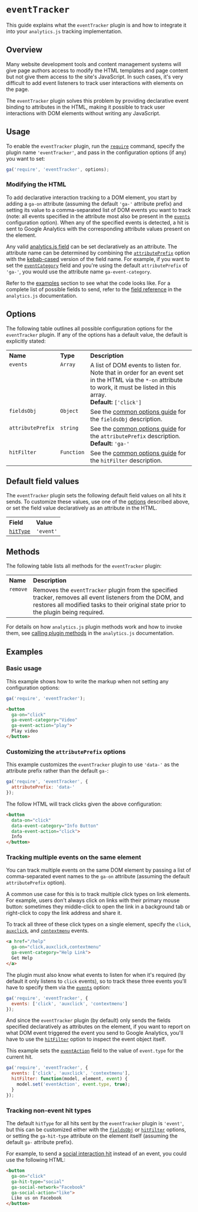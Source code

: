 # `eventTracker`

This guide explains what the `eventTracker` plugin is and how to integrate it into your `analytics.js` tracking implementation.

## Overview

Many website development tools and content management systems will give page authors access to modify the HTML templates and page content but not give them access to the site's JavaScript. In such cases, it's very difficult to add event listeners to track user interactions with elements on the page.

The `eventTracker` plugin solves this problem by providing declarative event binding to attributes in the HTML, making it possible to track user interactions with DOM elements without writing any JavaScript.

## Usage

To enable the `eventTracker` plugin, run the [`require`](https://developers.google.com/analytics/devguides/collection/analyticsjs/using-plugins) command, specify the plugin name `'eventTracker'`, and pass in the configuration options (if any) you want to set:

```js
ga('require', 'eventTracker', options);
```

### Modifying the HTML

To add declarative interaction tracking to a DOM element, you start by adding a `ga-on` attribute (assuming the default `'ga-'` attribute prefix) and setting its value to a comma-separated list of DOM events you want to track (note: all events specified in the attribute most also be present in the [`events`](#options) configuration option). When any of the specified events is detected, a hit is sent to Google Analytics with the corresponding attribute values present on the element.

Any valid [analytics.js field](https://developers.google.com/analytics/devguides/collection/analyticsjs/field-reference) can be set declaratively as an attribute. The attribute name can be determined by combining the [`attributePrefix`](#options) option with the [kebab-cased](https://en.wikipedia.org/wiki/Letter_case#Special_case_styles) version of the field name. For example, if you want to set the [`eventCategory`](https://developers.google.com/analytics/devguides/collection/analyticsjs/field-reference#eventCategory) field and you're using the default `attributePrefix` of `'ga-'`, you would use the attribute name `ga-event-category`.

Refer to the [examples](#examples) section to see what the code looks like. For a complete list of possible fields to send, refer to the [field reference](https://developers.google.com/analytics/devguides/collection/analyticsjs/field-reference) in the `analytics.js` documentation.

## Options

The following table outlines all possible configuration options for the `eventTracker` plugin. If any of the options has a default value, the default is explicitly stated:

<table>
  <tr valign="top">
    <th align="left">Name</th>
    <th align="left">Type</th>
    <th align="left">Description</th>
  </tr>
  <tr valign="top">
    <td><code>events</code></td>
    <td><code>Array</code></td>
    <td>
      A list of DOM events to listen for. Note that in order for an event set in the HTML via the <code>*-on</code> attribute to work, it must be listed in this array.<br>
      <strong>Default:</strong> <code>['click']</code>
    </td>
  </tr>
  <tr valign="top">
    <td><code>fieldsObj</code></td>
    <td><code>Object</code></td>
    <td>See the <a href="/docs/common-options.md#fieldsobj">common options guide</a> for the <code>fieldsObj</code> description.</td>
  </tr>
  <tr valign="top">
    <td><code>attributePrefix</code></td>
    <td><code>string</code></td>
    <td>
      See the <a href="/docs/common-options.md#attributeprefix">common options guide</a> for the <code>attributePrefix</code> description.<br>
      <strong>Default:</strong> <code>'ga-'</code>
    </td>
  </tr>
  <tr valign="top">
    <td><code>hitFilter</code></td>
    <td><code>Function</code></td>
    <td>See the <a href="/docs/common-options.md#hitfilter">common options guide</a> for the <code>hitFilter</code> description.</td>
  </tr>
</table>

## Default field values

The `eventTracker` plugin sets the following default field values on all hits it sends. To customize these values, use one of the [options](#options) described above, or set the field value declaratively as an attribute in the HTML.

<table>
  <tr valign="top">
    <th align="left">Field</th>
    <th align="left">Value</th>
  </tr>
  <tr valign="top">
    <td><a href="https://developers.google.com/analytics/devguides/collection/analyticsjs/field-reference#hitType"><code>hitType</code></a></td>
    <td><code>'event'</code></td>
  </tr>
</table>

## Methods

The following table lists all methods for the `eventTracker` plugin:

<table>
  <tr valign="top">
    <th align="left">Name</th>
    <th align="left">Description</th>
  </tr>
  <tr valign="top">
    <td><code>remove</code></td>
    <td>Removes the <code>eventTracker</code> plugin from the specified tracker, removes all event listeners from the DOM, and restores all modified tasks to their original state prior to the plugin being required.</td>
  </tr>
</table>

For details on how `analytics.js` plugin methods work and how to invoke them, see [calling plugin methods](https://developers.google.com/analytics/devguides/collection/analyticsjs/using-plugins#calling_plugin_methods) in the `analytics.js` documentation.

## Examples

### Basic usage

This example shows how to write the markup when not setting any configuration options:

```js
ga('require', 'eventTracker');
```

```html
<button
  ga-on="click"
  ga-event-category="Video"
  ga-event-action="play">
  Play video
</button>
```

### Customizing the `attributePrefix` options

This example customizes the `eventTracker` plugin to use `'data-'` as the attribute prefix rather than the default `ga-`:

```js
ga('require', 'eventTracker', {
  attributePrefix: 'data-'
});
```

The follow HTML will track clicks given the above configuration:

```html
<button
  data-on="click"
  data-event-category="Info Button"
  data-event-action="click">
  Info
</button>
```

### Tracking multiple events on the same element

You can track multiple events on the same DOM element by passing a list of comma-separated event names to the `ga-on` attribute (assuming the default `attributePrefix` option).

A common use case for this is to track multiple click types on link elements. For example, users don't always click on links with their primary mouse button: sometimes they middle-click to open the link in a background tab or right-click to copy the link address and share it.

To track all three of these click types on a single element, specify the `click`, [`auxclick`](https://wicg.github.io/auxclick/), and [`contextmenu`](https://developer.mozilla.org/en-US/docs/Web/Events/contextmenu) events.

```html
<a href="/help"
  ga-on="click,auxclick,contextmenu"
  ga-event-category="Help Link">
  Get Help
</a>
```

The plugin must also know what events to listen for when it's required (by default it only listens to `click` events), so to track these three events you'll have to specify them via the [`events`](#options) option:

```js
ga('require', 'eventTracker', {
  events: ['click', 'auxclick', 'contextmenu']
});
```

And since the `eventTracker` plugin (by default) only sends the fields specified declaratively as attributes on the element, if you want to report on what DOM event triggered the event you send to Google Analytics, you'll have to use the [`hitFilter`](#options) option to inspect the event object itself.

This example sets the [`eventAction`](https://developers.google.com/analytics/devguides/collection/analyticsjs/field-reference#eventAction) field to the value of `event.type` for the current hit.

```js
ga('require', 'eventTracker', {
  events: ['click', 'auxclick', 'contextmenu'],
  hitFilter: function(model, element, event) {
    model.set('eventAction', event.type, true);
  }
});
```

### Tracking non-event hit types

The default `hitType` for all hits sent by the `eventTracker` plugin is `'event'`, but this can be customized either with the [`fieldsObj`](#options) or [`hitFilter`](#options) options, or setting the `ga-hit-type` attribute on the element itself (assuming the default `ga-` attribute prefix).

For example, to send a [social interaction hit](https://developers.google.com/analytics/devguides/collection/analyticsjs/social-interactions) instead of an event, you could use the following HTML:

```html
<button
  ga-on="click"
  ga-hit-type="social"
  ga-social-network="Facebook"
  ga-social-action="like">
  Like us on Facebook
</button>
```
